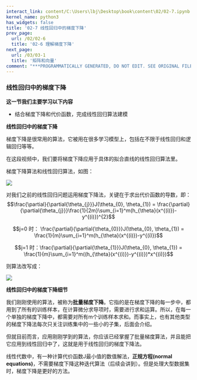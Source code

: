 ```yaml
---
interact_link: content/C:\Users\lbj\Desktop\book\content\02/02-7.ipynb
kernel_name: python3
has_widgets: false
title: '02-7 线性回归中的梯度下降'
prev_page:
  url: /02/02-6
  title: '02-6 理解梯度下降'
next_page:
  url: /03/03-1
  title: '矩阵和向量'
comment: "***PROGRAMMATICALLY GENERATED, DO NOT EDIT. SEE ORIGINAL FILES IN /content***"
---
```


### 线性回归中的梯度下降

**这一节我们主要学习以下内容**

+ 结合梯度下降和代价函数，完成线性回归算法建模

**线性回归中的梯度下降**

梯度下降是很常用的算法，它被用在很多学习模型上，包括在不限于线性回归和逻辑回归等等。

在这段视频中，我们要将梯度下降应用于具体的拟合直线的线性回归算法里。 

梯度下降算法和线性回归算法，如图：

![](https://i.loli.net/2018/11/30/5c00cf2af35aa.png)

 
对我们之前的线性回归问题运用梯度下降法，关键在于求出代价函数的导数，即： 
 $$\frac{\partial}{\partial{\theta_{j}}}J(\theta_{0}, \theta_{1}) = \frac{\partial}{\partial{\theta_{j}}}\frac{1}{2m}\sum_{i=1}^m(h_{\theta}(x^{(i)})-y^{(i)})^{2}$$
  
 $$j=0 时：   \frac{\partial}{\partial{\theta_{0}}}J(\theta_{0}, \theta_{1}) = \frac{1}{m}\sum_{i=1}^m(h_{\theta}(x^{(i)})-y^{(i)})$$
 
  
$$j=1 时：\frac{\partial}{\partial{\theta_{1}}}J(\theta_{0}, \theta_{1}) = \frac{1}{m}\sum_{i=1}^m((h_{\theta}(x^{(i)})-y^{(i)})*x^{(i)})$$
 
则算法改写成： 

![](https://i.loli.net/2018/11/30/5c00d3aacf68e.png)
 

**线性回归中的梯度下降细节**

我们刚刚使用的算法，被称为**批量梯度下降**。它指的是在梯度下降的每一步中，都用到了所有的训练样本，在计算微分求导项时，需要进行求和运算。所以，在每一个单独的梯度下降中，都需要对所有m个训练样本求和。而事实上，也有其他类型的梯度下降法每次只关注训练集中的一些小的子集，后面会介绍。 

但就目前而言，应用刚刚学到的算法，你应该已经掌握了批量梯度算法，并且能把它应用到线性回归中了，这就是用于线性回归的梯度下降法。 

线性代数中，有一种计算代价函数J最小值的数值解法，**正规方程(normal equations)**，不需要梯度下降这种迭代算法（后续会讲到）。但是处理大型数据集时，梯度下降是更好的方法。

